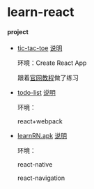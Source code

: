 # learn-react

#### project
* [tic-tac-toe](https://qw110946.github.io/learn-react/tic-tac-toe/build/)
  [说明](https://github.com/qw110946/learn-react/tree/master/tic-tac-toe)

    环境：Create React App
    
    跟着[官网教程](https://doc.react-china.org/tutorial/tutorial.html)做了练习

* [todo-list](https://qw110946.github.io/learn-react/todo-list/build/)
  [说明](https://github.com/qw110946/learn-react/tree/master/todo-list)
 
    环境：
    
    react+webpack

* [learnRN.apk](https://qw110946.github.io/learn-react/learnRN/apk/bilibili-v1.1.apk)
  [说明](https://github.com/qw110946/learn-react/tree/master/learnRN)
 
    环境：
    
    react-native
    
    react-navigation